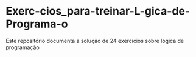 # Exerc-cios_para-treinar-L-gica-de-Programa-o
Este repositório documenta a solução de 24 exercícios sobre lógica de programação
